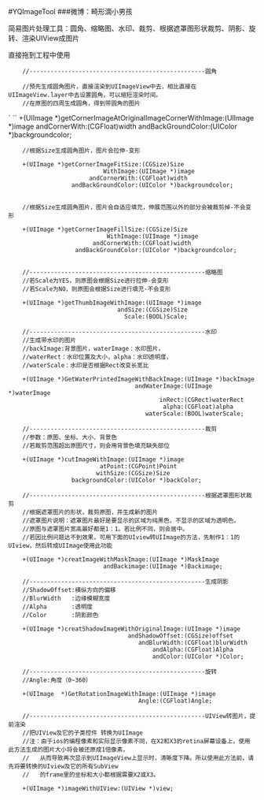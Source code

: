 #YQImageTool
###微博：畸形滴小男孩

简易图片处理工具：圆角、缩略图、水印、裁剪、根据遮罩图形状裁剪、阴影、旋转、渲染UIView成图片


直接拖到工程中使用


        //--------------------------------------------------圆角
        
        //预先生成圆角图片，直接渲染到UIImageView中去，相比直接在UIImageView.layer中去设置圆角，可以缩短渲染时间。
        //在原图的四周生成圆角，得到带圆角的图片
` `` 
        +(UIImage *)getCornerImageAtOriginalImageCornerWithImage:(UIImage *)image
                                                   andCornerWith:(CGFloat)width
                                              andBackGroundColor:(UIColor *)backgroundcolor;



        //根据Size生成圆角图片，图片会拉伸-变形

        +(UIImage *)getCornerImageFitSize:(CGSize)Size
                               WithImage:(UIImage *)image
                           andCornerWith:(CGFloat)width
                      andBackGroundColor:(UIColor *)backgroundcolor;


        //根据Size生成圆角图片，图片会自适应填充，伸展范围以外的部分会被裁剪掉-不会变形

        +(UIImage *)getCornerImageFillSize:(CGSize)Size
                                WithImage:(UIImage *)image
                            andCornerWith:(CGFloat)width
                       andBackGroundColor:(UIColor *)backgroundcolor;
                       
        
        //--------------------------------------------------缩略图
        //若Scale为YES，则原图会根据Size进行拉伸-会变形
        //若Scale为NO，则原图会根据Size进行填充-不会变形
        
        +(UIImage *)getThumbImageWithImage:(UIImage *)image
                                   andSize:(CGSize)Size
                                     Scale:(BOOL)Scale;
        
        //--------------------------------------------------水印
        //生成带水印的图片
        //backImage:背景图片，waterImage：水印图片，
        //waterRect：水印位置及大小，alpha：水印透明度，
        //waterScale：水印是否根据Rect改变长宽比
        
        +(UIImage *)GetWaterPrintedImageWithBackImage:(UIImage *)backImage
                                        andWaterImage:(UIImage *)waterImage
                                               inRect:(CGRect)waterRect
                                                alpha:(CGFloat)alpha
                                           waterScale:(BOOL)waterScale;
        
        //--------------------------------------------------裁剪
        //参数：原图、坐标、大小、背景色
        //若裁剪范围超出原图尺寸，则会用背景色填充缺失部位
        
        +(UIImage *)cutImageWithImage:(UIImage *)image
                              atPoint:(CGPoint)Point
                             withSize:(CGSize)Size
                      backgroundColor:(UIColor *)backColor;
        
        //--------------------------------------------------根据遮罩图形状裁剪
        //根据遮罩图片的形状，裁剪原图，并生成新的图片
        //遮罩图片说明：遮罩图片最好是要显示的区域为纯黑色，不显示的区域为透明色。
        //原图与遮罩图片宽高最好都是1：1。若比例不同，则会居中。
        //若因比例问题达不到效果，可用下面的UIview转UIImage的方法，先制作1：1的UIview，然后转成UIImage使用此功能
        
        +(UIImage *)creatImageWithMaskImage:(UIImage *)MaskImage
                               andBackimage:(UIImage *)Backimage;
        
        //--------------------------------------------------生成阴影
        //ShadowOffset:横纵方向的偏移
        //BlurWidth   :边缘模糊宽度
        //Alpha       :透明度
        //Color       :阴影颜色
        
        +(UIImage *)creatShadowImageWithOriginalImage:(UIImage *)image
                                      andShadowOffset:(CGSize)offset
                                         andBlurWidth:(CGFloat)blurWidth
                                             andAlpha:(CGFloat)Alpha
                                             andColor:(UIColor *)Color;
        
        //--------------------------------------------------旋转
        //Angle:角度（0~360）
        
        +(UIImage  *)GetRotationImageWithImage:(UIImage *)image
                                         Angle:(CGFloat)Angle;
        
        //--------------------------------------------------UIView转图片，提前渲染
        //把UIView及它的子类控件 转换为UIImage
        //注：由于ios的编程像素和实际显示像素不同，在X2和X3的retina屏幕设备上，使用此方法生成的图片大小将会被还原成1倍像素，
        //   从而导致再次显示到UIImageView上显示时，清晰度下降。所以使用此方法前，请先将要转换的UIview及它的所有SubView
        //   的frame里的坐标和大小都根据需要X2或X3。
        
        +(UIImage *)imageWithUIView:(UIView *)view;
